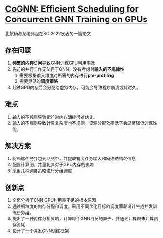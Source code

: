 # [CoGNN: Efficient Scheduling for Concurrent GNN Training on GPUs](https://dl.acm.org/doi/10.5555/3571885.3571936)

北航杨海龙老师组在SC 2022发表的一篇论文

## 存在问题

1. **频繁的内存访问**导致GNN训练GPU利用率低    
2. 先前的并行工作无法用于GNN，没有考虑到**输入的不规律性**        
   1. 需要根据输入维度对所需的内存进行**pre-profiling**    
   2. 需要灵活的**调度策略**       
3. 超过GPU内存后会分配给虚拟内存，可能会导致程序崩溃或耗时久。       

## 难点

1. 输入的不规则导致运行时内存消耗很难估计。
2. 输入的不规则导致计算复杂度也不规则，资源分配效率低下会显著降低训练性能。

## 解决方案

1. 将训练任务打包到队列中，并提取有关任务输入和网络结构的信息
2. 配置计算图，并量化其对于GPU内存的影响
3. 采用几种调度策略进行分组调度

## 创新点

1. 全面分析了GNN GPU利用率不足的根本原因
2. 通过细粒度的内存分配和调度，采用不同优化目标的调度策略设计生成并发训练任务组。
3. 提出了一种内存分析策略，计算每个GNN相关的算子，并通过计算图来计算内存消耗
4. 设计了一个并发GNN训练框架